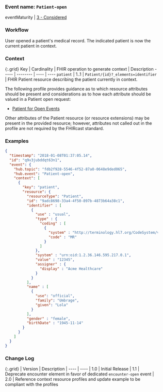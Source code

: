 ### Event name: `Patient-open`

eventMaturity | [3 - Considered](3-1-2-eventmaturitymodel.html)

### Workflow

User opened a patient's medical record. The indicated patient is now the current patient in context. 

### Context

{:.grid}
Key | Cardinality | FHIR operation to generate context | Description
----- | -------- | ---- | ---- 
`patient` | 1..1 | `Patient/{id}?_elements=identifier` | FHIR Patient resource describing the patient currently in context.

The following profile provides guidance as to which resource attributes should be present and considerations as to how each attribute should be valued in a Patient open request:

* [Patient for Open Events](StructureDefinition-fhircast-patient-open.html)

Other attributes of the Patient resource (or resource extensions) may be present in the provided resource; however, attributes not called out in the profile are not required by the FHIRcast standard.

### Examples

```json
{
  "timestamp": "2018-01-08T01:37:05.14",
  "id": "q9v3jubddqt63n1",
  "event": {
    "hub.topic": "fdb2f928-5546-4f52-87a0-0648e9ded065",
    "hub.event": "Patient-open",
    "context": [
      {
        "key": "patient",
        "resource": {
          "resourceType": "Patient",
          "id": "9adc8698-33a4-4f50-897b-4873b64a38c1",
          "identifier" : [
            {
              "use" : "usual",
              "type" : {
                "coding" : [
                  {
                    "system" : "http://terminology.hl7.org/CodeSystem/v2-0203",
                    "code" : "MR"
                  }
                ]
              },
              "system" : "urn:oid:1.2.36.146.595.217.0.1",
              "value" : "12345",
              "assigner" : {
                "display" : "Acme Healthcare"
              }
            }
          ],
          "name" : [
            {
              "use": "official",
              "family": "Umbrage",
              "given": "Lola"
            }
          ],
          "gender" : "female",
          "birthDate" : "1945-11-14"
        }
      }
    ]
  }
}
```

### Change Log

{:.grid}
| Version | Description
| ---- | ----
| 1.0 | Initial Release
| 1.1 | Deprecate encounter element in favor of dedicated `encounter-open` event
| 2.0 | Reference context resource profiles and update example to be compliant with the profiles

